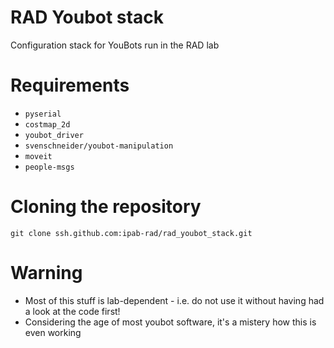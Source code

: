 # RAD Youbot stack
Configuration stack for YouBots run in the RAD lab

# Requirements

* `pyserial`
* `costmap_2d`
* `youbot_driver`
* `svenschneider/youbot-manipulation`
* `moveit`
* `people-msgs`

# Cloning the repository

```
git clone ssh.github.com:ipab-rad/rad_youbot_stack.git
```

# Warning

* Most of this stuff is lab-dependent - i.e. do not use it without
  having had a look at the code first!
* Considering the age of most youbot software, it's a mistery how this
  is even working
